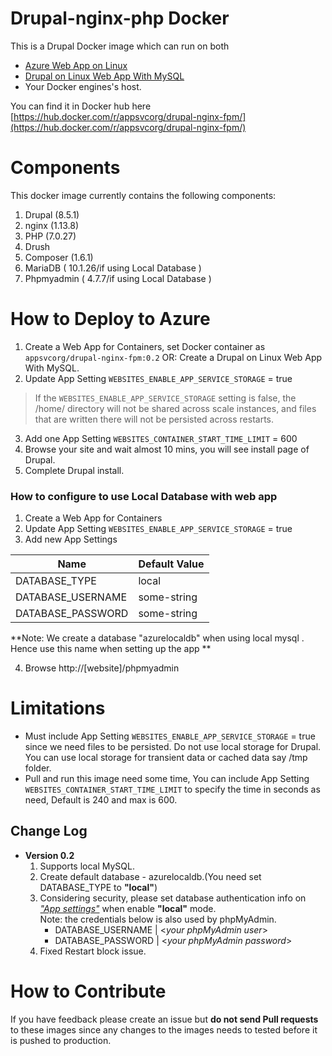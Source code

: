 # Drupal-nginx-php Docker 
This is a Drupal Docker image which can run on both 
 - [Azure Web App on Linux](https://docs.microsoft.com/en-us/azure/app-service-web/app-service-linux-intro) 
 - [Drupal on Linux Web App With MySQL](https://ms.portal.azure.com/#create/Drupal.Drupalonlinux )
 - Your Docker engines's host.

You can find it in Docker hub here [https://hub.docker.com/r/appsvcorg/drupal-nginx-fpm/](https://hub.docker.com/r/appsvcorg/drupal-nginx-fpm/)

# Components
This docker image currently contains the following components:
1. Drupal (8.5.1)  
2. nginx (1.13.8)
3. PHP (7.0.27)
4. Drush 
5. Composer (1.6.1)
6. MariaDB ( 10.1.26/if using Local Database )
7. Phpmyadmin ( 4.7.7/if using Local Database )

# How to Deploy to Azure 
1. Create a Web App for Containers, set Docker container as ```appsvcorg/drupal-nginx-fpm:0.2``` 
   OR: Create a Drupal on Linux Web App With MySQL.
2. Update App Setting ```WEBSITES_ENABLE_APP_SERVICE_STORAGE``` = true 
>If the ```WEBSITES_ENABLE_APP_SERVICE_STORAGE``` setting is false, the /home/ directory will not be shared across scale instances, and files that are written there will not be persisted across restarts.
3. Add one App Setting ```WEBSITES_CONTAINER_START_TIME_LIMIT``` = 600
4. Browse your site and wait almost 10 mins, you will see install page of Drupal.
5. Complete Drupal install.

### How to configure to use Local Database with web app 
1. Create a Web App for Containers 
2. Update App Setting ```WEBSITES_ENABLE_APP_SERVICE_STORAGE``` = true 
3. Add new App Settings 

Name | Default Value
---- | -------------
DATABASE_TYPE | local
DATABASE_USERNAME | some-string
DATABASE_PASSWORD | some-string
**Note: We create a database "azurelocaldb" when using local mysql . Hence use this name when setting up the app **

4. Browse http://[website]/phpmyadmin 

# Limitations
- Must include  App Setting ```WEBSITES_ENABLE_APP_SERVICE_STORAGE``` = true  since we need files to be persisted. Do not use local storage for Drupal. You can use local storage for transient data or cached data say /tmp folder.
- Pull and run this image need some time, You can include App Setting ```WEBSITES_CONTAINER_START_TIME_LIMIT``` to specify the time in seconds as need, Default is 240 and max is 600.

## Change Log
- **Version 0.2** 
  1. Supports local MySQL.
  2. Create default database - azurelocaldb.(You need set DATABASE_TYPE to **"local"**)
  3. Considering security, please set database authentication info on [*"App settings"*](#How-to-configure-to-use-Local-Database-with-web-app) when enable **"local"** mode.   
     Note: the credentials below is also used by phpMyAdmin.
      -  DATABASE_USERNAME | <*your phpMyAdmin user*>
      -  DATABASE_PASSWORD | <*your phpMyAdmin password*>
  4. Fixed Restart block issue.

# How to Contribute
If you have feedback please create an issue but **do not send Pull requests** to these images since any changes to the images needs to tested before it is pushed to production. 
